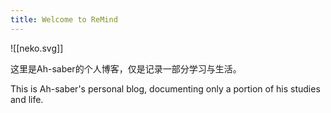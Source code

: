 ```yaml
---
title: Welcome to ReMind
---
```

![[neko.svg]]

这里是Ah-saber的个人博客，仅是记录一部分学习与生活。

This is Ah-saber's personal blog, documenting only a portion of his studies and life.

